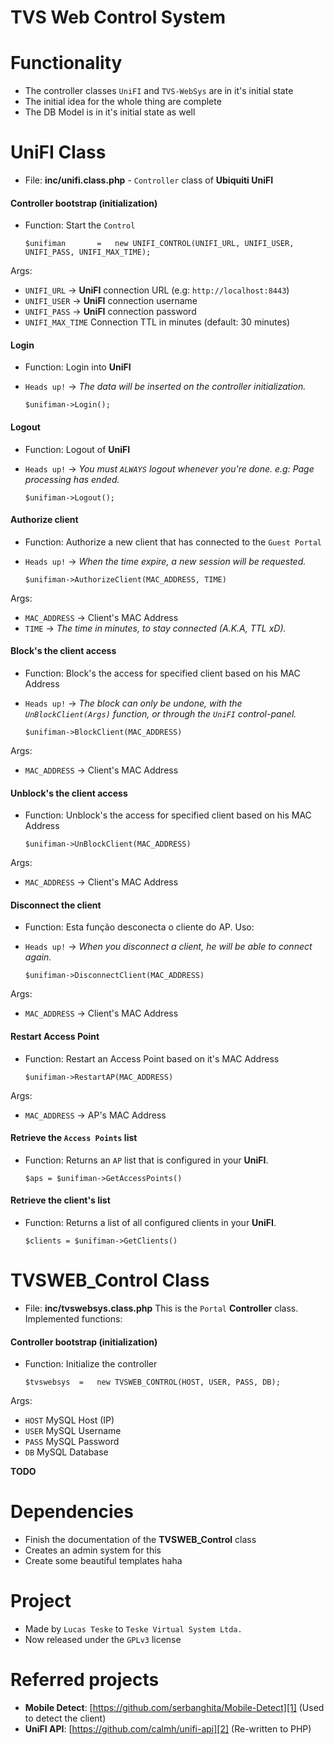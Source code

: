 TVS Web Control System
================================

Functionality
================================
*	The controller classes `UniFI` and `TVS-WebSys` are in it's initial state
*	The initial idea for the whole thing are complete
*	The DB Model is in it's initial state as well


UniFI Class
================================
*	File: **inc/unifi.class.php**	-	`Controller` class of **Ubiquiti UniFI**

####	Controller bootstrap (initialization)

*	Function: Start the `Control`


		$unifiman		=	new UNIFI_CONTROL(UNIFI_URL, UNIFI_USER, UNIFI_PASS, UNIFI_MAX_TIME);

Args:

*	`UNIFI_URL` -> **UniFI** connection URL (e.g: `http://localhost:8443`)
*	`UNIFI_USER` -> **UniFI** connection username
*	`UNIFI_PASS` -> **UniFI** connection password
*	`UNIFI_MAX_TIME` Connection TTL in minutes (default: 30 minutes)

####	Login

*	Function: Login into **UniFI**
*	`Heads up!` -> *The data will be inserted on the controller initialization.*


		$unifiman->Login();


####	Logout

*	Function: Logout of **UniFI**
*	`Heads up!` -> *You must `ALWAYS` logout whenever you're done. e.g: Page processing has ended.*


		$unifiman->Logout();


####	Authorize client

*	Function: Authorize a new client that has connected to the `Guest Portal`
*	`Heads up!` -> *When the time expire, a new session will be requested.*


		$unifiman->AuthorizeClient(MAC_ADDRESS, TIME)

Args:

*	`MAC_ADDRESS` -> Client's MAC Address
*	`TIME` -> *The time in minutes, to stay connected (A.K.A, TTL xD).*


####	Block's the client access

*	Function: Block's the access for specified client based on his MAC Address
*	`Heads up!` -> *The block can only be undone, with the `UnBlockClient(Args)` function, or through the `UniFI` control-panel.*


		$unifiman->BlockClient(MAC_ADDRESS)

Args:

*	`MAC_ADDRESS` -> Client's MAC Address

####	Unblock's the client access

*	Function: Unblock's the access for specified client based on his MAC Address


		$unifiman->UnBlockClient(MAC_ADDRESS)

Args:

*	`MAC_ADDRESS` -> Client's MAC Address

####	Disconnect the client

*	Function:	Esta função desconecta o cliente do AP. Uso:
*	`Heads up!` -> *When you disconnect a client, he will be able to connect again.*


		$unifiman->DisconnectClient(MAC_ADDRESS)

Args:

*	`MAC_ADDRESS` -> Client's MAC Address

####	Restart Access Point
	
*	Function: Restart an Access Point based on it's MAC Address


		$unifiman->RestartAP(MAC_ADDRESS)

Args:

*	`MAC_ADDRESS` -> AP's MAC Address

####	Retrieve the `Access Points` list
	
*	Function: Returns an `AP` list that is configured in your **UniFI**.


		$aps = $unifiman->GetAccessPoints()		

####	Retrieve the client's list
	
*	Function: Returns a list of all configured clients in your **UniFI**.


		$clients = $unifiman->GetClients()	


TVSWEB_Control Class
================================
*	File: **inc/tvswebsys.class.php**
This is the `Portal` **Controller** class.
Implemented functions:

####	Controller bootstrap (initialization)
	
*	Function: Initialize the controller

		$tvswebsys	=	new TVSWEB_CONTROL(HOST, USER, PASS, DB);

Args:

*	`HOST`	MySQL Host (IP)
*	`USER`	MySQL Username
*	`PASS`	MySQL Password
*	`DB` 	MySQL Database

**TODO**


Dependencies
================================
*	Finish the documentation of the **TVSWEB_Control** class
*	Creates an admin system for this
*	Create some beautiful templates haha

Project
================================
*   Made by `Lucas Teske` to `Teske Virtual System Ltda.`
*   Now released under the `GPLv3` license

Referred projects
================================
*	**Mobile Detect**: [https://github.com/serbanghita/Mobile-Detect][1] (Used to detect the client)
*	**UniFI API**:	[https://github.com/calmh/unifi-api][2]	(Re-written to PHP)

[1]:	https://github.com/serbanghita/Mobile-Detect
[2]:	https://github.com/calmh/unifi-api
